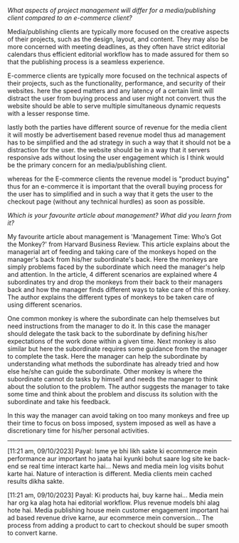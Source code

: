 
*What aspects of project management will differ for a media/publishing client compared to an e-commerce client?*

Media/publishing clients are typically more focused on the creative aspects of their projects, such as the design, layout, and content. They may also be more concerned with meeting deadlines, as they often have strict editorial calendars thus efficient editorial workflow has to made assured for them so that the publishing process is a seamless experience.

E-commerce clients are typically more focused on the technical aspects of their projects, such as the functionality, performance, and security of their websites. here the speed matters and any latency of a certain limit will distract the user from buying process and user might not convert. thus the website should be able to serve multiple simultaneous dynamic requests with a lesser response time. 

lastly both the parties have different source of revenue for the media client it will mostly be advertisement based revenue model thus ad management  has to be simplified and the ad strategy in such a way that it should not be a distraction for the user. the website should be in a way that it servers responsive ads without losing the user engagement which is I think would be the primary concern for an media/publishing client. 

whereas for the E-commerce clients the revenue model is "product buying" thus for an e-commerce it is important that the overall buying process for the user has to simplified and in such a way that it gets the user to the checkout page (without any technical hurdles) as soon as possible.


*Which is your favourite article about management? What did you learn from it?*

My favourite article about management is 'Management Time: Who’s Got the Monkey?' from Harvard Business Review. This article explains about the managerial art of feeding and taking care of the monkeys hoped on the manager's back from his/her subordinate's back. Here the monkeys are simply problems faced by the subordinate which need the manager's help and attention. In the article, 4 different scenarios are explained where 4 subordinates try and drop the monkeys from their back to their managers back and how the manager finds different ways to take care of this monkey. The author explains the different types of monkeys to be taken care of using different scenarios. 

One common monkey is where the subordinate can help themselves but need instructions from the manager to do it. In this case the manager should delegate the task back to the subordinate by defining his/her expectations of the work done within a given time.
Next monkey is also similar but here the subordinate requires some guidance from the manager to complete the task. Here the manager can help the subordinate by understanding what methods the subordinate has already tried and how else he/she can guide the subordinate.
Other monkey is where the subordinate cannot do tasks by himself and needs the manager to think about the solution to the problem. The author suggests the manager to take some time and think about the problem and discuss its solution with the subordinate and take his feedback.

In this way the manager can avoid taking on too many monkeys and free up their time to focus on boss imposed, system imposed as well as have a discretionary time for his/her personal activities.


---

[11:21 am, 09/10/2023] Payal: Isme ye bhi likh sakte ki ecommerce mein performance aur important ho jaata hai kyunki bohut saare log site ke back-end se real time interact karte hai... News and media mein log visits bohut karte hai. Nature of interaction is different. Media clients mein cached results dikha sakte.

[11:21 am, 09/10/2023] Payal: Ki products hai, buy karne hai... Media mein har org ka alag hota hai editorial workflow. Plus revenue models bhi alag hote hai. Media publishing house mein customer engagement important hai ad based revenue drive karne, aur ecommerce mein conversion... The process from adding a product to cart to checkout should be super smooth to convert karne.